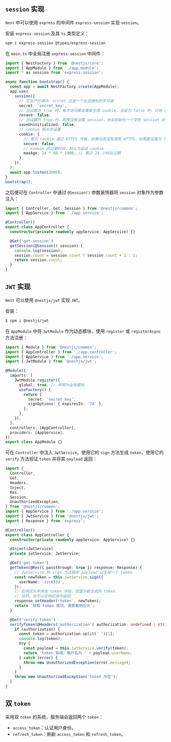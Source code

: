 ## `session` 实现

`Nest` 中可以使用 `express` 的中间件 `express-session` 实现 `session`。

安装 `express-session` 及其 `ts` 类型定义：

~~~bash
npm i express-session @types/express-session
~~~

在 `main.ts` 中全局注册 `express-session` 中间件：

~~~typescript
import { NestFactory } from '@nestjs/core';
import { AppModule } from './app.module';
import * as session from 'express-session';

async function bootstrap() {
  const app = await NestFactory.create(AppModule);
  app.use(
    session({
      // 在生产环境中，srcret 应是一个长且随机的字符串
      secret: 'secret_key',
      // 当设置为 true 时，每次访问都会重新生成 cookie，当设为 false 时，只有 session 内容发生了改变才会更新 cookie
      resave: false,
      // 当设置为 true 时，即使没有设置 session，也会初始化一个空的 session 对象
      saveUninitialized: false,
      // cookie 相关的设置
      cookie: {
        // 表示 cookie 通过 HTTPS 传输，如果应用没有使用 HTTPS，则需要设置为 false
        secure: false,
        // cookie 的过期时间，默认为会话 cookie
        maxAge: 24 * 60 * 1000, // 表示 24 小时后过期
      },
    }),
  );
  await app.listen(3000);
}
bootstrap();
~~~

之后便可在 `Controller` 中通过 `@Session()` 参数装饰器将 `session` 对象作为参数注入：

~~~typescript
import { Controller, Get, Session } from '@nestjs/common';
import { AppService } from './app.service';

@Controller()
export class AppController {
  constructor(private readonly appService: AppService) {}

  @Get('get-session')
  getSession(@Session() session) {
    console.log(session);
    session.count = session.count ? session.count + 1 : 1;
    return session.count;
  }
}
~~~

## `JWT` 实现

`Nest` 可以使用 `@nestjs/jwt` 实现 `JWT`。

安装：

~~~bash
$ npm i @nestjs/jwt
~~~

在 `AppModule` 中将 `JwtModule` 作为动态模块，使用 `register` 或 `registerAsync` 方法注册：

~~~typescript
import { Module } from '@nestjs/common';
import { AppController } from './app.controller';
import { AppService } from './app.service';
import { JwtModule } from '@nestjs/jwt';

@Module({
  imports: [
    JwtModule.register({
      global: true, // 声明为全局模块
      useFactory() {
        return {
          secret: 'secret_key',
          signOptions: { expiresIn: '7d' },
        };
      },
    }),
  ],
  controllers: [AppController],
  providers: [AppService],
})
export class AppModule {}
~~~

可在 `Controller` 中注入 `JwtService`，使用它的 `sign` 方法生成 `token`，使用它的 `verify` 方法验证 `token` 并将其 `payload` 返回：

~~~typescript
import {
  Controller,
  Get,
  Headers,
  Inject,
  Res,
  Session,
  UnauthorizedException,
} from '@nestjs/common';
import { AppService } from './app.service';
import { JwtService } from '@nestjs/jwt';
import { Response } from 'express';

@Controller()
export class AppController {
  constructor(private readonly appService: AppService) {}

  @Inject(JwtService)
  private jwtService: JwtService;

  @Get('get-token')
  getToken(@Res({ passthrough: true }) response: Response) {
    // JwtService 的 sign 方法接收 payload 以生成一个 token
    const newToken = this.jwtService.sign({
      userName: 'zzc6332',
    });
    // 在响应头中添加 token 字段，其值为新生成的 token
    // 当然，也可以在响应体中返回
    response.setHeader('token', newToken);
    return '获取 token 成功，请查看响应头';
  }

  @Get('verify-token')
  verifyToken(@Headers('authorization') authorization: undefined | string) {
    if (authorization) {
      const token = authorization.split(' ')[1];
      console.log(token);
      try {
        const payload = this.jwtService.verify(token);
        return 'token 有效，用户名为 ' + payload.userName;
      } catch (error) {
        throw new UnauthorizedException(error.message);
      }
    }
    throw new UnauthorizedException('token 为空');
  }
}
~~~

## 双 `token`

采用双 `token` 的系统，服务端会返回两个 `token`：

- `access_token`：认证用户身份。
- `refresh_token`：刷新 `access_token` 和 `refresh_token`。

